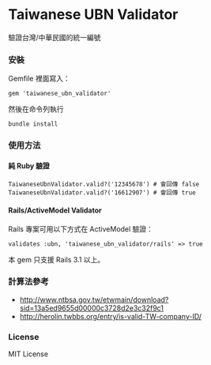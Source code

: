 # Taiwanese UBN Validator

驗證台灣/中華民國的統一編號

### 安裝

Gemfile 裡面寫入：

    gem 'taiwanese_ubn_validator'
    
然後在命令列執行

    bundle install

### 使用方法

#### 純 Ruby 驗證

    TaiwaneseUbnValidator.valid?('12345678') # 會回傳 false
    TaiwaneseUbnValidator.valid?('16612907') # 會回傳 true

#### Rails/ActiveModel Validator

Rails 專案可用以下方式在 ActiveModel 驗證：

    validates :ubn, 'taiwanese_ubn_validator/rails' => true
    
本 gem 只支援 Rails 3.1 以上。

### 計算法參考

* http://www.ntbsa.gov.tw/etwmain/download?sid=13a5ed9655d00000c3728d2e3c32f9c1
* http://herolin.twbbs.org/entry/is-valid-TW-company-ID/

### License

MIT License
